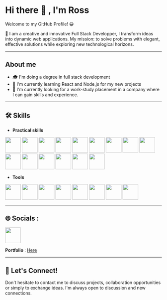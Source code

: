 # Hi there 👋 , I'm Ross


Welcome to my GitHub Profile! 😀

🚀 I am a creative and innovative Full Stack Developper, I transform ideas into dynamic web applications. My mission: to solve problems with elegant, effective solutions while exploring new technological horizons.

---

## About me

- 🎓 I'm doing a degree in full stack development
- 🌴 I'm currently learning React and Node.js for my new projects
- 💼 I'm currently looking for a work-study placement in a company where I can gain skills and experience.

---

## 🛠️ Skills

- **Practical skills**
  
<img src="https://cdn.jsdelivr.net/gh/devicons/devicon@latest/icons/c/c-original.svg" width="50" height="50"/> <img src="https://cdn.jsdelivr.net/gh/devicons/devicon@latest/icons/cplusplus/cplusplus-original.svg" width="50" height="50"/> <img src="https://cdn.jsdelivr.net/gh/devicons/devicon@latest/icons/html5/html5-original.svg" width="50" height="50"/> <img src="https://cdn.jsdelivr.net/gh/devicons/devicon@latest/icons/css3/css3-original.svg" width="50" height="50"/> <img src="https://cdn.jsdelivr.net/gh/devicons/devicon@latest/icons/javascript/javascript-original.svg" width="50" height="50"/> <img src="https://cdn.jsdelivr.net/gh/devicons/devicon@latest/icons/php/php-original.svg"  width="50" height="50"/> <img src="https://cdn.jsdelivr.net/gh/devicons/devicon@latest/icons/azuresqldatabase/azuresqldatabase-original.svg" width="50" height="50"/> <img src="https://cdn.jsdelivr.net/gh/devicons/devicon@latest/icons/laravel/laravel-original.svg" width="50" height="50" /> <img src="https://cdn.jsdelivr.net/gh/devicons/devicon@latest/icons/mysql/mysql-original-wordmark.svg" width="50" height="50"/> <img src="https://cdn.jsdelivr.net/gh/devicons/devicon@latest/icons/python/python-original.svg" width="50" height="50"/> <img src="https://cdn.jsdelivr.net/gh/devicons/devicon@latest/icons/java/java-original-wordmark.svg"  width="50" height="50"/> <img src="https://cdn.jsdelivr.net/gh/devicons/devicon@latest/icons/react/react-original.svg" width="50" height="50"/> <img src="https://cdn.jsdelivr.net/gh/devicons/devicon@latest/icons/bootstrap/bootstrap-original.svg" width="50" height="50" /> <img src="https://cdn.jsdelivr.net/gh/devicons/devicon@latest/icons/tailwindcss/tailwindcss-original.svg" width="50" height="50" /> <img src="https://cdn.jsdelivr.net/gh/devicons/devicon@latest/icons/jquery/jquery-plain-wordmark.svg" width="50" height="50"/>

- **Tools**

<img src="https://cdn.jsdelivr.net/gh/devicons/devicon@latest/icons/wordpress/wordpress-original.svg" width="50" height="50"/> <img src="https://cdn.jsdelivr.net/gh/devicons/devicon@latest/icons/git/git-original.svg" width="50" height="50"/> <img src="https://cdn.jsdelivr.net/gh/devicons/devicon@latest/icons/vscode/vscode-original.svg"  width="50" height="50"/> <img src="https://cdn.jsdelivr.net/gh/devicons/devicon@latest/icons/pycharm/pycharm-original.svg" width="50" height="50"/> <img src="https://cdn.jsdelivr.net/gh/devicons/devicon@latest/icons/phpstorm/phpstorm-original.svg" width="50" height="50" /> <img src="https://cdn.jsdelivr.net/gh/devicons/devicon@latest/icons/clion/clion-original.svg"  width="50" height="50"/> <img src="https://cdn.jsdelivr.net/gh/devicons/devicon@latest/icons/figma/figma-original.svg" width="50" height="50"/> <img src="https://cdn.jsdelivr.net/gh/devicons/devicon@latest/icons/eclipse/eclipse-original.svg"  width="50" height="50"/>

---

## 🌐 Socials :

[<img src="https://cdn.jsdelivr.net/gh/devicons/devicon@latest/icons/linkedin/linkedin-original.svg"  width="50" height="50"/>](https://www.linkedin.com/in/ross-gildas-ketcha-a39a172b0/) 

**Portfolio** : [Here](https://ross260.github.io/Portfolio/)

---

## 🤝 Let's Connect!

Don't hesitate to contact me to discuss projects, collaboration opportunities or simply to exchange ideas. I'm always open to discussion and new connections.


